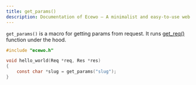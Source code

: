 ```yaml
---
title: get_params()
description: Documentation of Ecewo — A minimalist and easy-to-use web framework for C
---
```


`get_params()` is a macro for getting params from request. It runs [get_req()](https://ecewo.vercel.app/api/get_req) function under the hood.

```c
#include "ecewo.h"

void hello_world(Req *req, Res *res)
{
    const char *slug = get_params("slug");
}
```
